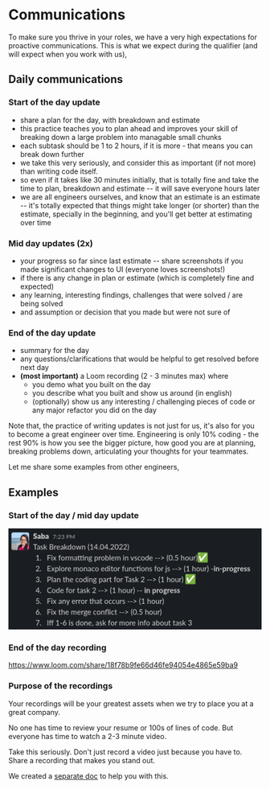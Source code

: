 # Communications

To make sure you thrive in your roles, we have a very high expectations for proactive communications. This is what we expect during the qualifier (and will expect when you work with us),

## Daily communications

### Start of the day update

- share a plan for the day, with breakdown and estimate
- this practice teaches you to plan ahead and improves your skill of breaking down a large problem into managable small chunks
- each subtask should be 1 to 2 hours, if it is more - that means you can break down further
- we take this very seriously, and consider this as important (if not more) than writing code itself.
- so even if it takes like 30 minutes initially, that is totally fine and take the time to plan, breakdown and estimate -- it will save everyone hours later
- we are all engineers ourselves, and know that an estimate is an estimate -- it's totally expected that things might take longer (or shorter) than the estimate, specially in the beginning, and you'll get better at estimating over time

### Mid day updates (2x)

- your progress so far since last estimate -- share screenshots if you made significant changes to UI (everyone loves screenshots!)
- if there is any change in plan or estimate (which is completely fine and expected)
- any learning, interesting findings, challenges that were solved / are being solved
- and assumption or decision that you made but were not sure of

### End of the day update

- summary for the day
- any questions/clarifications that would be helpful to get resolved before next day
- **(most important)** a Loom recording (2 - 3 minutes max) where
  - you demo what you built on the day
  - you describe what you built and show us around (in english)
  - (optionally) show us any interesting / challenging pieces of code or any major refactor you did on the day

Note that, the practice of writing updates is not just for us, it's also for you to become a great engineer over time. Engineering is only 10% coding - the rest 90% is how you see the bigger picture, how good you are at planning, breaking problems down, articulating your thoughts for your teammates.

Let me share some examples from other engineers,

## Examples

### Start of the day / mid day update

![Start of the day update](/docs/assets/start-day.png)

### End of the day recording

https://www.loom.com/share/18f78b9fe66d46fe94054e4865e59ba9

### Purpose of the recordings

Your recordings will be your greatest assets when we try to place you at a great company.

No one has time to review your resume or 100s of lines of code. But everyone has time to watch a 2-3 minute video.

Take this seriously. Don't just record a video just because you have to. Share a recording that makes you stand out.

We created a [separate doc](/docs/recording.md) to help you with this.
